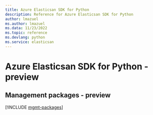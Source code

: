 ```yaml
---
title: Azure Elasticsan SDK for Python
description: Reference for Azure Elasticsan SDK for Python
author: lmazuel
ms.author: lmazuel
ms.data: 11/23/2022
ms.topic: reference
ms.devlang: python
ms.service: elasticsan
---
```

# Azure Elasticsan SDK for Python - preview

## Management packages - preview
[!INCLUDE [mgmt-packages](elasticsan-mgmt-index.md)]